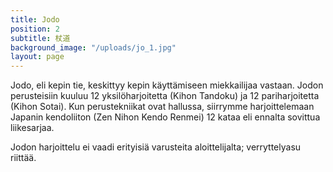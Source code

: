 ```yaml
---
title: Jodo
position: 2
subtitle: 杖道
background_image: "/uploads/jo_1.jpg"
layout: page
---
```


Jodo, eli kepin tie, keskittyy kepin käyttämiseen miekkailijaa vastaan. Jodon perusteisiin kuuluu 12 yksilöharjoitetta (Kihon Tandoku) ja 12 pariharjoitetta (Kihon Sotai). Kun perustekniikat ovat hallussa, siirrymme harjoittelemaan Japanin kendoliiton (Zen Nihon Kendo Renmei) 12 kataa eli ennalta sovittua liikesarjaa.

Jodon harjoittelu ei vaadi erityisiä varusteita aloittelijalta; verryttelyasu riittää.
